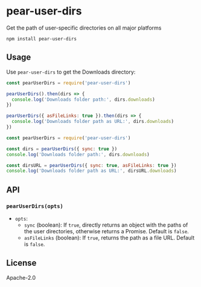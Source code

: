 # pear-user-dirs

Get the path of user-specific directories on all major platforms

```
npm install pear-user-dirs
```

## Usage

Use `pear-user-dirs` to get the Downloads directory:

```js
const pearUserDirs = require('pear-user-dirs')

pearUserDirs().then(dirs => {
  console.log('Downloads folder path:', dirs.downloads)
})

pearUserDirs({ asFileLinks: true }).then(dirs => {
  console.log('Downloads folder path as URL:', dirs.downloads)
})
```

```js
const pearUserDirs = require('pear-user-dirs')

const dirs = pearUserDirs({ sync: true })
console.log('Downloads folder path:', dirs.downloads)

const dirsURL = pearUserDirs({ sync: true, asFileLinks: true })
console.log('Downloads folder path as URL:', dirsURL.downloads)
```

## API

### `pearUserDirs(opts)`

- `opts`:
  - `sync` (boolean): If `true`, directly returns an object with the paths of the user directories, otherwise returns a Promise. Default is `false`.
  - `asFileLinks` (boolean): If `true`, returns the path as a file URL. Default is `false`.

## License

Apache-2.0
